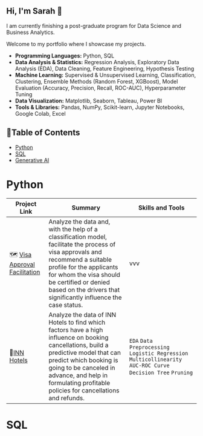 ## Hi, I'm Sarah 👋 
I am currently finishing a post-graduate program for Data Science and Business Analytics.

Welcome to my portfolio where I showcase my projects.

- **Programming Languages:** Python, SQL
- **Data Analysis & Statistics:** Regression Analysis, Exploratory Data Analysis (EDA), Data Cleaning, Feature Engineering, Hypothesis Testing
- **Machine Learning:** Supervised & Unsupervised Learning, Classification, Clustering, Ensemble Methods (Random Forest, XGBoost), Model Evaluation (Accuracy, Precision, Recall, ROC-AUC), Hyperparameter Tuning
- **Data Visualization:** Matplotlib, Seaborn, Tableau, Power BI
- **Tools & Libraries:** Pandas, NumPy, Scikit-learn, Jupyter Notebooks, Google Colab, Excel


## 📌Table of Contents
- [Python](#python)
- [SQL](#sql)
- [Generative AI](#generative_ai)

# Python

| Project Link | Summary | Skills and Tools |    
|---|---|---|
| 🗺️ [Visa Approval Facilitation](https://github.com/sarahortega-hub/sarahortega-hub/blob/main/EasyVisa%20.ipynb) |  Analyze the data and, with the help of a classification model, facilitate the process of visa approvals and recommend a suitable profile for the applicants for whom the visa should be certified or denied based on the drivers that significantly influence the case status. | vvv |   
|🏢[INN Hotels](https://github.com/sarahortega-hub/sarahortega-hub/blob/main/INNHotels%20.ipynb)|Analyze the data of INN Hotels to find which factors have a high influence on booking cancellations, build a predictive model that can predict which booking is going to be canceled in advance, and help in formulating profitable policies for cancellations and refunds.|`EDA` `Data Preprocessing` `Logistic Regression` `Multicollinearity` `AUC-ROC Curve` `Decision Tree` `Pruning`|

# SQL


